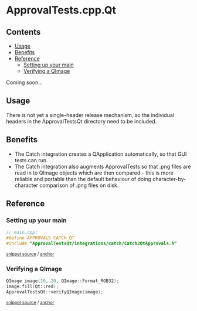 <!--
GENERATED FILE - DO NOT EDIT
This file was generated by [MarkdownSnippets](https://github.com/SimonCropp/MarkdownSnippets).
Source File: /mdsource/README.source.md
To change this file edit the source file and then execute ./run_markdown_templates.sh.
-->

# ApprovalTests.cpp.Qt

<!-- toc -->
## Contents

  * [Usage](#usage)
  * [Benefits](#benefits)
  * [Reference](#reference)
    * [Setting up your main](#setting-up-your-main)
    * [Verifying a QImage](#verifying-a-qimage)
<!-- endtoc -->


Coming soon...

## Usage

There is not yet a single-header release mechanism, so the individual headers in the ApprovalTestsQt directory need to be included.

## Benefits

* The Catch integration creates a QApplication automatically, so that GUI tests can run.
* The Catch integration also augments ApprovalTests so that .png files are read in to QImage objects which are then compared - this is more reliable and portable than the default behaviour of doing character-by-character comparison of .png files on disk.

## Reference

### Setting up your main

<!-- snippet: catch_2_qt_main -->
<a id='snippet-catch_2_qt_main'/></a>
```cpp
// main.cpp:
#define APPROVALS_CATCH_QT
#include "ApprovalTestsQt/integrations/catch/Catch2QtApprovals.h"
```
<sup>[snippet source](/tests/Catch2_Tests/main.cpp#L1-L5) / [anchor](#snippet-catch_2_qt_main)</sup>
<!-- endsnippet -->

### Verifying a QImage

<!-- snippet: verify_qimage -->
<a id='snippet-verify_qimage'/></a>
```cpp
QImage image(10, 20, QImage::Format_RGB32);
image.fill(Qt::red);
ApprovalTestsQt::verifyQImage(image);
```
<sup>[snippet source](/tests/Catch2_Tests/ApprovalsQtTests.cpp#L7-L11) / [anchor](#snippet-verify_qimage)</sup>
<!-- endsnippet -->
